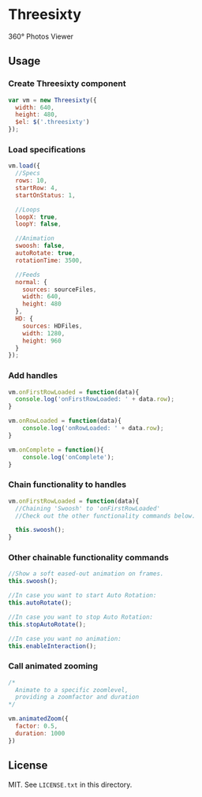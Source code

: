 # Threesixty

360° Photos Viewer

## Usage

### Create Threesixty component

```javascript
var vm = new Threesixty({
  width: 640,
  height: 480,
  $el: $('.threesixty')
});
```

### Load specifications

```javascript
vm.load({
  //Specs
  rows: 10,
  startRow: 4,
  startOnStatus: 1,

  //Loops
  loopX: true,
  loopY: false,

  //Animation
  swoosh: false,
  autoRotate: true,
  rotationTime: 3500,

  //Feeds
  normal: {
    sources: sourceFiles,
    width: 640,
    height: 480
  },
  HD: {
    sources: HDFiles,
    width: 1280,
    height: 960
  }
});
```

### Add handles

```javascript
vm.onFirstRowLoaded = function(data){
  console.log('onFirstRowLoaded: ' + data.row);
}

vm.onRowLoaded = function(data){
	console.log('onRowLoaded: ' + data.row);
}

vm.onComplete = function(){
	console.log('onComplete');
}
```

### Chain functionality to handles
```javascript
vm.onFirstRowLoaded = function(data){
  //Chaining 'Swoosh' to 'onFirstRowLoaded'
  //Check out the other functionality commands below.

  this.swoosh();
}
```

### Other chainable functionality commands
```javascript
//Show a soft eased-out animation on frames.
this.swoosh();

//In case you want to start Auto Rotation:
this.autoRotate();

//In case you want to stop Auto Rotation:
this.stopAutoRotate();  

//In case you want no animation:
this.enableInteraction();
```

### Call animated zooming
```javascript
/*
  Animate to a specific zoomlevel, 
  providing a zoomfactor and duration
*/

vm.animatedZoom({
  factor: 0.5,
  duration: 1000
})
```

## License

MIT. See `LICENSE.txt` in this directory.